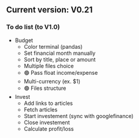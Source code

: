 ## Current version: V0.21

### To do list (to V1.0)
- Budget
    - Color terminal (pandas)
    - Set financial month manually
    - Sort by title, place or amount
    - Multiple files choice
    - 🟢 Pass float income/expense
    - Multi-currency (ex. $1)
    - 🟢 Files structure
- Invest
    - Add links to articles
    - Fetch articles
    - Start investement (sync with googlefinance)
    - Close investement
    - Calculate profit/loss

